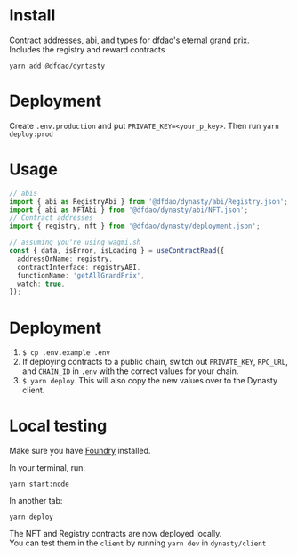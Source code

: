# Install

Contract addresses, abi, and types for dfdao's eternal grand prix.  
Includes the registry and reward contracts

```
yarn add @dfdao/dyntasty
```

# Deployment

Create `.env.production` and put `PRIVATE_KEY=<your_p_key>`.
Then run `yarn deploy:prod`

# Usage

```ts
// abis
import { abi as RegistryAbi } from '@dfdao/dynasty/abi/Registry.json';
import { abi as NFTAbi } from '@dfdao/dynasty/abi/NFT.json';
// Contract addresses
import { registry, nft } from '@dfdao/dynasty/deployment.json';

// assuming you're using wagmi.sh
const { data, isError, isLoading } = useContractRead({
  addressOrName: registry,
  contractInterface: registryABI,
  functionName: 'getAllGrandPrix',
  watch: true,
});
```

# Deployment

1. `$ cp .env.example .env`
2. If deploying contracts to a public chain, switch out `PRIVATE_KEY`, `RPC_URL`, and `CHAIN_ID` in `.env` with the correct values for your chain.
3. `$ yarn deploy`. This will also copy the new values over to the Dynasty client.

# Local testing

Make sure you have [Foundry](https://github.com/foundry-rs/foundry) installed.

In your terminal, run:

```
yarn start:node
```

In another tab:

```
yarn deploy
```

The NFT and Registry contracts are now deployed locally.  
You can test them in the `client` by running `yarn dev` in `dynasty/client`
